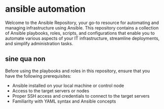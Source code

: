 # ansible automation 

Welcome to the Ansible Repository, your go-to resource for automating and managing infrastructure using Ansible. 
This repository contains a collection of Ansible playbooks, roles, scripts, and configurations that enable you to automate various aspects of your IT infrastructure, streamline deployments, and simplify administration tasks.

## sine qua non

Before using the playbooks and roles in this repository, ensure that you have the following prerequisites:

- Ansible installed on your local machine or control node
- Access to the target servers or nodes
- Proper SSH access and credentials to connect to the target servers
- Familiarity with YAML syntax and Ansible concepts
